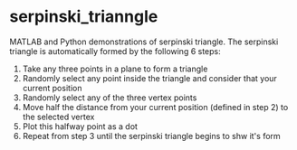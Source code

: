 # serpinski_trianngle
MATLAB and Python demonstrations of serpinski triangle. The serpinski triangle is automatically formed by the following 6 steps:
1. Take any three points in a plane to form a triangle
2. Randomly select any point inside the triangle and consider that your current position
3. Randomly select any of the three vertex points
4. Move half the distance from your current position (defined in step 2) to the selected vertex
5. Plot this halfway point as a dot
6. Repeat from step 3 until the serpinski triangle begins to shw it's form
